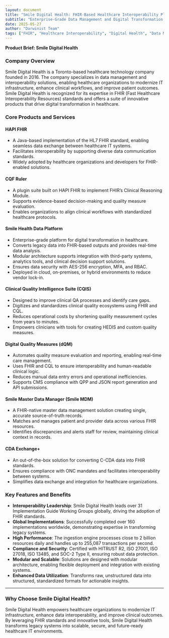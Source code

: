 ```yaml
---
layout: document
title: "Smile Digital Health: FHIR-Based Healthcare Interoperability Platform"
subtitle: "Enterprise-Grade Data Management and Digital Transformation Solutions for Healthcare Organizations"
date: 2025-05-27
author: "Darwinist Team"
tags: ["FHIR", "Healthcare Interoperability", "Digital Health", "Data Management", "Healthcare IT", "HL7", "Clinical Quality"]
---
```


**Product Brief: Smile Digital Health**

### **Company Overview**

Smile Digital Health is a Toronto-based healthcare technology company founded in 2016\. The company specializes in data management and interoperability solutions, enabling healthcare organizations to modernize IT infrastructure, enhance clinical workflows, and improve patient outcomes. Smile Digital Health is recognized for its expertise in FHIR (Fast Healthcare Interoperability Resources) standards and offers a suite of innovative products that drive digital transformation in healthcare.

### **Core Products and Services**

#### **HAPI FHIR**

* A Java-based implementation of the HL7 FHIR standard, enabling seamless data exchange between healthcare IT systems.  
* Facilitates interoperability by supporting diverse data communication standards.  
* Widely adopted by healthcare organizations and developers for FHIR-enabled solutions.

#### **CQF Ruler**

* A plugin suite built on HAPI FHIR to implement FHIR’s Clinical Reasoning Module.  
* Supports evidence-based decision-making and quality measure evaluation.  
* Enables organizations to align clinical workflows with standardized healthcare protocols.

#### **Smile Health Data Platform**

* Enterprise-grade platform for digital transformation in healthcare.  
* Converts legacy data into FHIR-based outputs and provides real-time data analysis.  
* Modular architecture supports integration with third-party systems, analytics tools, and clinical decision support solutions.  
* Ensures data security with AES-256 encryption, MFA, and RBAC.  
* Deployed in cloud, on-premises, or hybrid environments to reduce vendor lock-in.

#### **Clinical Quality Intelligence Suite (CQIS)**

* Designed to improve clinical QA processes and identify care gaps.  
* Digitizes and standardizes clinical quality ecosystems using FHIR and CQL.  
* Reduces operational costs by shortening quality measurement cycles from years to minutes.  
* Empowers clinicians with tools for creating HEDIS and custom quality measures.

#### 

#### **Digital Quality Measures (dQM)**

* Automates quality measure evaluation and reporting, enabling real-time care management.  
* Uses FHIR and CQL to ensure interoperability and human-readable clinical logic.  
* Reduces manual data entry errors and operational inefficiencies.  
* Supports CMS compliance with QPP and JSON report generation and API submissions.

#### **Smile Master Data Manager (Smile MDM)**

* A FHIR-native master data management solution creating single, accurate source-of-truth records.  
* Matches and manages patient and provider data across various FHIR resources.  
* Identifies discrepancies and alerts staff for review, maintaining clinical context in records.

#### **CDA Exchange+**

* An out-of-the-box solution for converting C-CDA data into FHIR standards.  
* Ensures compliance with ONC mandates and facilitates interoperability between systems.  
* Simplifies data exchange and integration for healthcare organizations.

### **Key Features and Benefits**

* **Interoperability Leadership**: Smile Digital Health leads over 31 Implementation Guide Working Groups globally, driving the adoption of FHIR standards.  
* **Global Implementations**: Successfully completed over 160 implementations worldwide, demonstrating expertise in transforming legacy systems.  
* **High Performance**: The ingestion engine processes close to 2 billion resources daily and handles up to 255,087 transactions per second.  
* **Compliance and Security**: Certified with HITRUST R2, ISO 27001, ISO 27018, ISO 13485, and SOC-2 Type II, ensuring robust data protection.  
* **Modular and Scalable**: Solutions are designed with modular architecture, enabling flexible deployment and integration with existing systems.  
* **Enhanced Data Utilization**: Transforms raw, unstructured data into structured, standardized formats for actionable insights.

---

### **Why Choose Smile Digital Health?**

Smile Digital Health empowers healthcare organizations to modernize IT infrastructure, enhance data interoperability, and improve clinical outcomes. By leveraging FHIR standards and innovative tools, Smile Digital Health transforms legacy systems into scalable, secure, and future-ready healthcare IT environments.